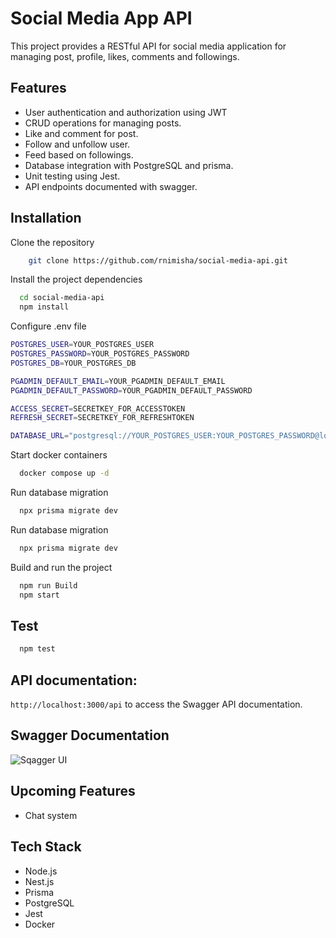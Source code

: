 # Social Media App API

This project provides a RESTful API for social media application for managing post, profile, likes, comments and followings.

## Features

- User authentication and authorization using JWT
- CRUD operations for managing posts.
- Like and comment for post.
- Follow and unfollow user.
- Feed based on followings.
- Database integration with PostgreSQL and prisma.
- Unit testing using Jest.
- API endpoints documented with swagger.

## Installation

Clone the repository

```bash
    git clone https://github.com/rnimisha/social-media-api.git
```

Install the project dependencies

```bash
  cd social-media-api
  npm install
```

Configure .env file

```bash
POSTGRES_USER=YOUR_POSTGRES_USER
POSTGRES_PASSWORD=YOUR_POSTGRES_PASSWORD
POSTGRES_DB=YOUR_POSTGRES_DB

PGADMIN_DEFAULT_EMAIL=YOUR_PGADMIN_DEFAULT_EMAIL
PGADMIN_DEFAULT_PASSWORD=YOUR_PGADMIN_DEFAULT_PASSWORD

ACCESS_SECRET=SECRETKEY_FOR_ACCESSTOKEN
REFRESH_SECRET=SECRETKEY_FOR_REFRESHTOKEN

DATABASE_URL="postgresql://YOUR_POSTGRES_USER:YOUR_POSTGRES_PASSWORD@localhost:5434/YOUR_POSTGRES_DB?schema=public"

```

Start docker containers

```bash
  docker compose up -d
```

Run database migration

```bash
  npx prisma migrate dev
```

Run database migration

```bash
  npx prisma migrate dev
```

Build and run the project

```bash
  npm run Build
  npm start
```

## Test

```bash
  npm test
```

## API documentation:

`http://localhost:3000/api` to access the Swagger API documentation.

## Swagger Documentation

![Sqagger UI](https://raw.githubusercontent.com/rnimisha/social-media-api/main/src/common/demo/apidemo.gif)

## Upcoming Features

- Chat system

## Tech Stack

- Node.js
- Nest.js
- Prisma
- PostgreSQL
- Jest
- Docker
